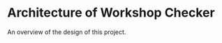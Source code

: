 # Architecture of Workshop Checker

An overview of the design of this project.

<!-- This file is proper Markdown, thanks to myst_parser extension -->
